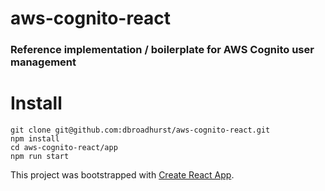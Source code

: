 # aws-cognito-react

### Reference implementation / boilerplate for AWS Cognito user management

# Install

```
git clone git@github.com:dbroadhurst/aws-cognito-react.git
npm install
cd aws-cognito-react/app
npm run start
```

This project was bootstrapped with [Create React App](https://github.com/facebookincubator/create-react-app).
